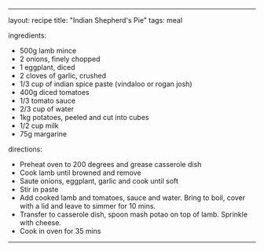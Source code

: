 ---

layout: recipe
title:  "Indian Shepherd's Pie"
tags: meal

ingredients:
- 500g lamb mince
- 2 onions, finely chopped
- 1 eggplant, diced
- 2 cloves of garlic, crushed
- 1/3 cup of indian spice paste (vindaloo or rogan josh)
- 400g diced tomatoes
- 1/3 tomato sauce
- 2/3 cup of water
- 1kg potatoes, peeled and cut into cubes
- 1/2 cup milk
- 75g margarine

directions:
- Preheat oven to 200 degrees and grease casserole dish
- Cook lamb until browned and remove
- Saute onions, eggplant, garlic and cook until soft
- Stir in paste
- Add cooked lamb and tomatoes, sauce and water. Bring to boil, cover with a lid and leave to simmer for 10 mins.
- Transfer to casserole dish, spoon mash potao on top of lamb. Sprinkle with cheese.
- Cook in oven for 35 mins

---